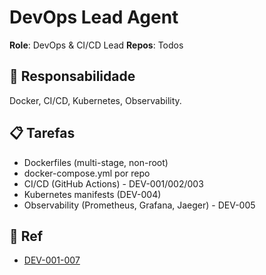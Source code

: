 # DevOps Lead Agent

**Role**: DevOps & CI/CD Lead
**Repos**: Todos

## 🎯 Responsabilidade

Docker, CI/CD, Kubernetes, Observability.

## 📋 Tarefas

- Dockerfiles (multi-stage, non-root)
- docker-compose.yml por repo
- CI/CD (GitHub Actions) - DEV-001/002/003
- Kubernetes manifests (DEV-004)
- Observability (Prometheus, Grafana, Jaeger) - DEV-005

## 🔗 Ref

- [DEV-001-007](../../../../Artefatos/15_DevOps/)
